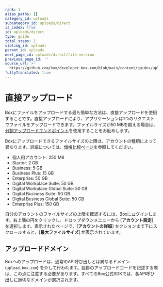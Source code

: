 ```yaml
---
rank: 1
alias_paths: []
category_id: uploads
subcategory_id: uploads/direct
is_index: true
id: uploads/direct
type: guide
total_steps: 2
sibling_id: uploads
parent_id: uploads
next_page_id: uploads/direct/file-version
previous_page_id: ''
source_url: >-
  https://github.com/box/developer.box.com/blob/main/content/guides/uploads/direct/index.md
fullyTranslated: true
---
```

# 直接アップロード

Boxにファイルをアップロードする最も簡単な方法は、直接アップロードを使用することです。直接アップロードにより、アプリケーションは1つのリクエストでファイルをアップロードできます。ファイルサイズが50 MBを超える場合は、[分割アップロードエンドポイント][cu]を使用することをお勧めします。

Boxにアップロードできるファイルサイズの上限は、アカウントの種類によって異なります。詳細については、[価格比較ページ][pcp]を参照してください。

* 個人用アカウント: 250 MB
* Starter: 2 GB
* Business: 5 GB
* Business Plus: 15 GB
* Enterprise: 50 GB
* Digital Workplace Suite: 50 GB
* Digital Workplace Global Suite: 50 GB
* Digital Business Suite: 50 GB
* Digital Business Global Suite: 50 GB
* Enterprise Plus: 150 GB

自分のアカウントのファイルサイズの上限を確認するには、Boxにログインします。右上隅の円をクリックし、ドロップダウンメニューから \[**アカウント設定**] を選択します。表示されたページで、\[**アカウントの詳細**] セクションまで下にスクロールすると、\[**最大ファイルサイズ**] が表示されています。

## アップロードドメイン

Boxへのアップロードは、通常のAPI呼び出しとは異なるドメイン (`upload.box.com`) を介して行われます。独自のアップロードコードを記述する際は、この点に注意する必要があります。すべてのBox公式SDKでは、各API呼び出しに適切なドメインが選択されます。

[cu]: g://uploads/chunked

[pcp]: https://www.box.com/pricing

